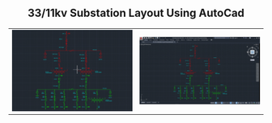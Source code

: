 <h2 align="center">33/11kv Substation Layout Using AutoCad</h2>

<html>
<body>
<table width="100%">
  <tr>
   <td width="50%"><img src="https://github.com/asibhossain/33-11kv-Substation-Layout-using-AutoCad/blob/main/33_11kv%20Substation%20Layout%20Using%20AutoCad.png" alt="BLANK" width="100%" height="40%"></td>
  <td width="50%"><img src="https://github.com/asibhossain/33-11kv-Substation-Layout-using-AutoCad/blob/main/33_11kv%20Substation%20Layout%20Using%20AutoCad%20(2).png" alt="BLANK" width="100%" height="40%"></td> 
 </tr>
</table>
</body>
</html>
